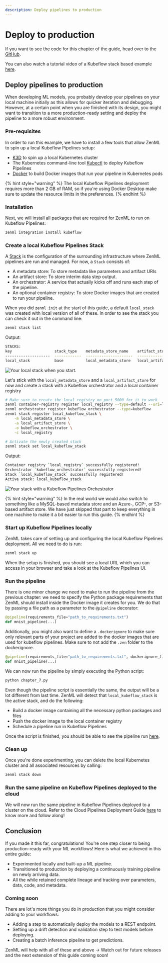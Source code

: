 ```yaml
---
description: Deploy pipelines to production
---
```


# Deploy to production

If you want to see the code for this chapter of the guide, head over to the [GitHub](https://github.com/zenml-io/zenml/tree/main/examples/low\_level\_guide/chapter\_7.py).

You can also watch a tutorial video of a Kubeflow stack based example [here](https://www.youtube.com/watch?v=b5TXRYkdL3w).

## Deploy pipelines to production

When developing ML models, you probably develop your pipelines on your local machine initially as this allows for quicker iteration and debugging. However, at a certain point when you are finished with its design, you might want to transition to a more production-ready setting and deploy the pipeline to a more robust environment.

### Pre-requisites

In order to run this example, we have to install a few tools that allow ZenML to spin up a local Kubeflow Pipelines setup:

* [K3D](https://k3d.io/v5.2.1/#installation) to spin up a local Kubernetes cluster
* The Kubernetes command-line tool [Kubectl](https://kubernetes.io/docs/tasks/tools/#kubectl) to deploy Kubeflow Pipelines
* [Docker](https://docs.docker.com/get-docker/) to build Docker images that run your pipeline in Kubernetes pods

{% hint style="warning" %}
The local Kubeflow Pipelines deployment requires more than 2 GB of RAM, so if you're using Docker Desktop make sure to update the resource limits in the preferences.
{% endhint %}

### Installation

Next, we will install all packages that are required for ZenML to run on Kubeflow Pipelines:

```bash
zenml integration install kubeflow
```

### Create a local Kubeflow Pipelines Stack

A [Stack](../../introduction/core-concepts.md) is the configuration of the surrounding infrastructure where ZenML pipelines are run and managed. For now, a `Stack` consists of:

* A metadata store: To store metadata like parameters and artifact URIs
* An artifact store: To store interim data step output.
* An orchestrator: A service that actually kicks off and runs each step of the pipeline.
* An optional container registry: To store Docker images that are created to run your pipeline.

When you did `zenml init` at the start of this guide, a default `local_stack` was created with local version of all of these. In order to see the stack you can check it out in the command line:

```bash
zenml stack list
```

Output:

```bash
STACKS:
key                   stack_type    metadata_store_name    artifact_store_name    orchestrator_name      container_registry_name
--------------------  ------------  ---------------------  ---------------------  ---------------------  -------------------------
local_stack           base          local_metadata_store   local_artifact_store   local_orchestrator
```

![Your local stack when you start.](../../assets/localstack.png)

Let's stick with the `local_metadata_store` and a `local_artifact_store` for now and create a stack with a Kubeflow orchestrator and a local container registry

```bash
# Make sure to create the local registry on port 5000 for it to work 
zenml container-registry register local_registry --type=default --uri=localhost:5000 
zenml orchestrator register kubeflow_orchestrator --type=kubeflow
zenml stack register local_kubeflow_stack \
    -m local_metadata_store \
    -a local_artifact_store \
    -o kubeflow_orchestrator \
    -c local_registry

# Activate the newly created stack
zenml stack set local_kubeflow_stack
```

Output:

```bash
Container registry `local_registry` successfully registered!
Orchestrator `kubeflow_orchestrator` successfully registered!
Stack `local_kubeflow_stack` successfully registered!
Active stack: local_kubeflow_stack
```

![Your stack with a Kubeflow Pipelines Orchestrator](../../assets/localstack-with-kubeflow-orchestrator.png)

{% hint style="warning" %}
In the real world we would also switch to something like a MySQL-based metadata store and an Azure-, GCP-, or S3-based artifact store. We have just skipped that part to keep everything in one machine to make it a bit easier to run this guide.
{% endhint %}

### Start up Kubeflow Pipelines locally

ZenML takes care of setting up and configuring the local Kubeflow Pipelines deployment. All we need to do is run:

```bash
zenml stack up
```

When the setup is finished, you should see a local URL which you can access in your browser and take a look at the Kubeflow Pipelines UI.

### Run the pipeline

There is one minor change we need to make to run the pipeline from the previous chapter: we need to specify the Python package requirements that ZenML should install inside the Docker image it creates for you. We do that by passing a file path as a parameter to the `@pipeline` decorator:

```python
@pipeline(requirements_file="path_to_requirements.txt")
def mnist_pipeline(...)
```

Additionally, you might also want to define a `.dockerignore` to make sure only relevant parts of your
project are added to the docker images that are used for kubeflow pipelines. Make sure to not add the `.zen` 
folder to the dockerignore.

```python
@pipeline(requirements_file="path_to_requirements.txt", dockerignore_file="path_to_dockerignore")
def mnist_pipeline(...)
```

We can now run the pipeline by simply executing the Python script:

```bash
python chapter_7.py
```

Even though the pipeline script is essentially the same, the output will be a lot different from last time. ZenML will detect that `local_kubeflow_stack` is the active stack, and do the following:

* Build a docker image containing all the necessary python packages and files
* Push the docker image to the local container registry
* Schedule a pipeline run in Kubeflow Pipelines

Once the script is finished, you should be able to see the pipeline run [here](http://localhost:8080/#/runs).

### Clean up

Once you're done experimenting, you can delete the local Kubernetes cluster and all associated resources by calling:

```bash
zenml stack down
```

### Run the same pipeline on Kubeflow Pipelines deployed to the cloud

We will now run the same pipeline in Kubeflow Pipelines deployed to a cluster on the cloud. 
Refer to the Cloud Pipelines Deployment Guide [here](../../features/guide-aws-gcp-azure.md) to know more and follow along!

## Conclusion

If you made it this far, congratulations! You're one step closer to being production-ready with your ML workflows! Here is what we achieved in this entire guide:

* Experimented locally and built-up a ML pipeline.
* Transitioned to production by deploying a continuously training pipeline on newly arriving data.
* All the while retained complete lineage and tracking over parameters, data, code, and metadata.

### Coming soon

There are lot's more things you do in production that you might consider adding to your workflows:

* Adding a step to automatically deploy the models to a REST endpoint.
* Setting up a drift detection and validation step to test models before deploying.
* Creating a batch inference pipeline to get predictions.

ZenML will help with all of these and above -> Watch out for future releases and the next extension of this guide coming soon!
